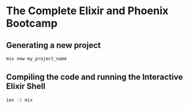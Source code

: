 # The Complete Elixir and Phoenix Bootcamp
## Generating a new project
```bash
mix new my_project_name
```

## Compiling the code and running the Interactive Elixir Shell
```bash
iex -S mix
```